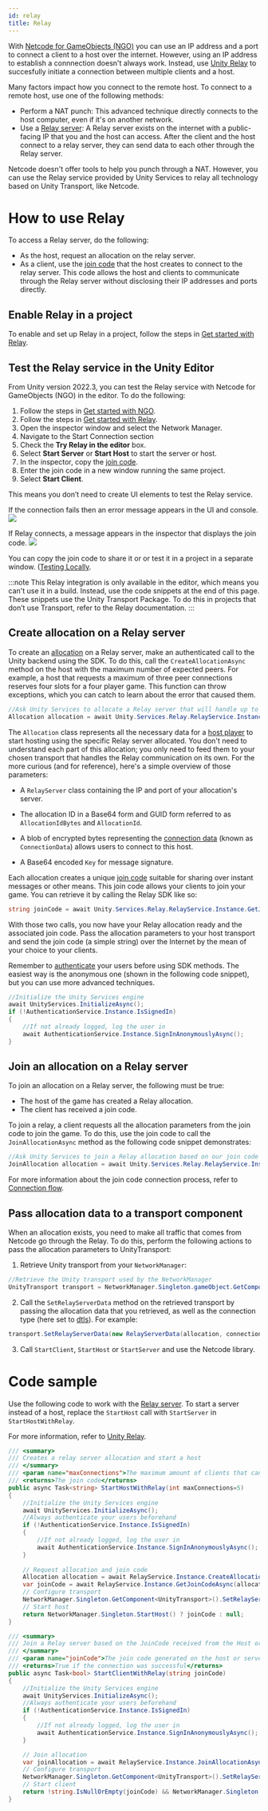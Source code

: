 ```yaml
---
id: relay
title: Relay
---
```


With [Netcode for GameObjects (NGO)](https://docs-multiplayer.unity3d.com/netcode/current/about/) you can use an IP address and a port to connect a client to a host over the internet. However, using an IP address to establish a connnection doesn't always work. Instead, use [Unity Relay](https://docs.unity.com/ugs/en-us/manual/relay/manual/introduction) to succesfully initiate a connection between multiple clients and a host.

Many factors impact how you connect to the remote host. To connect to a remote host, use one of the following methods:

* Perform a NAT punch: This advanced technique directly connects to the host computer, even if it's on another network.
* Use a [Relay server](https://docs.unity.com/relay/en/manual/relay-servers): A Relay server exists on the internet with a public-facing IP that you and the host can access. After the client and the host connect to a relay server, they can send data to each other through the Relay server.

Netcode doesn't offer tools to help you punch through a NAT. However, you can use the Relay service provided by Unity Services to relay all technology based on Unity Transport, like Netcode.

# How to use Relay

To access a Relay server, do the following: 
* As the host, request an allocation on the relay server.
* As a client, use the [join code](https://docs.unity.com/relay/en/manual/join-codes) that the host creates to connect to the relay server. This code allows the host and clients to communicate through the Relay server without disclosing their IP addresses and ports directly.

## Enable Relay in a project

To enable and set up Relay in a project, follow the steps in [Get started with Relay](https://docs.unity.com/relay/en/manual/get-started).

## Test the Relay service in the Unity Editor

From Unity version 2022.3, you can test the Relay service with Netcode for GameObjects (NGO) in the editor. To  do the following: 
1. Follow the steps in [Get started with NGO](https://docs-multiplayer.unity3d.com/netcode/current/tutorials/get-started-ngo/). 
2. Follow the steps in [Get started with Relay](https://docs.unity.com/relay/en/manual/get-started).
3. Open the inspector window and select the Network Manager. 
4. Navigate to the Start Connection section
5. Check the **Try Relay in the editor** box. 
6. Select **Start Server** or **Start Host** to start the server or host.
7. In the inspector, copy the [join code](https://docs.unity.com/relay/en/manual/join-codes).
8. Enter the join code in a new window running the same project.
9. Select **Start Client**.

This means you don’t need to create UI elements to test the Relay service.

If the connection fails then an error message appears in the UI and console.
![](/img/relay/ngo-relay-connection.png)

If Relay connects, a message appears in the inspector that displays the join code.
![](/img/relay/ngo-relay-connected.png)

You can copy the join code to share it or or test it in a project in a separate window. ([Testing Locally](../tutorials/testing/testing_locally.md).

:::note
This Relay integration is only available in the editor, which means you can't use it in a build. Instead, use the code snippets at the end of this page. These snippets use the Unity Transport Package. To do this in projects that don’t use Transport, refer to the Relay documentation.
:::

## Create allocation on a Relay server

To create an [allocation](https://docs.unity.com/relay/en/manual/allocations) on a Relay server, make an authenticated call to the Unity backend using the SDK. To do this, call the `CreateAllocationAsync` method on the host with the maximum number of expected peers. For example, a host that requests a maximum of three peer connections reserves four slots for a four player game. This function can throw exceptions, which you can catch to learn about the error that caused them.

```csharp
//Ask Unity Services to allocate a Relay server that will handle up to eight players: seven peers and the host.
Allocation allocation = await Unity.Services.Relay.RelayService.Instance.CreateAllocationAsync(7);
```

The `Allocation` class represents all the necessary data for a [host player](https://docs.unity.com/relay/manual/players#Host) to start hosting using the specific Relay server allocated. You don't need to understand each part of this allocation; you only need to feed them to your chosen transport that handles the Relay communication on its own. For the more curious (and for reference), here's a simple overview of those parameters:

* A `RelayServer` class containing the IP and port of your allocation's server.

* The allocation ID in a Base64 form and GUID form referred to as `AllocationIdBytes` and `AllocationId`.

* A blob of encrypted bytes representing the [connection data](https://docs.unity.com/relay/en/manual/connection-data) (known as `ConnectionData`) allows users to connect to this host.

* A Base64 encoded `Key` for message signature.

Each allocation creates a unique [join code](https://docs.unity.com/relay/en/manual/join-codes) suitable for sharing over instant messages or other means. This join code allows your clients to join your game. You can retrieve it by calling the Relay SDK like so:

```csharp
string joinCode = await Unity.Services.Relay.RelayService.Instance.GetJoinCodeAsync(allocation.AllocationId);
```

With those two calls, you now have your Relay allocation ready and the associated join code. Pass the allocation parameters to your host transport and send the join code (a simple string) over the Internet by the mean of your choice to your clients.

Remember to [authenticate](https://docs.unity.com/relay/en/manual/authentication) your users before using SDK methods. The easiest way is the anonymous one (shown in the following code snippet), but you can use more advanced techniques.

```csharp
//Initialize the Unity Services engine
await UnityServices.InitializeAsync();
if (!AuthenticationService.Instance.IsSignedIn)
{
    //If not already logged, log the user in
    await AuthenticationService.Instance.SignInAnonymouslyAsync();
}
```

## Join an allocation on a Relay server

To join an allocation on a Relay server, the following must be true:
* The host of the game has created a Relay allocation.
* The client has received a join code.

To join a relay, a client requests all the allocation parameters from the join code to join the game. To do this, use the join code to call the `JoinAllocationAsync` method as the following code snippet demonstrates:

```csharp
//Ask Unity Services to join a Relay allocation based on our join code
JoinAllocation allocation = await Unity.Services.Relay.RelayService.Instance.JoinAllocationAsync(joinCode);
```
For more information about the join code connection process, refer to [Connection flow](https://docs.unity.com/relay/manual/connection-flow#4).

## Pass allocation data to a transport component

When an allocation exists, you need to make all traffic that comes from Netcode go through the Relay. To do this, perform the following actions to pass the allocation parameters to UnityTransport:
1. Retrieve Unity transport from your `NetworkManager`:
```csharp
//Retrieve the Unity transport used by the NetworkManager
UnityTransport transport = NetworkManager.Singleton.gameObject.GetComponent<UnityTransport>();
```

2. Call the `SetRelayServerData` method on the retrieved transport by passing the allocation data that you retrieved, as well as the connection type (here set to [dtls](https://docs.unity.com/relay/en/manual/dtls-encryption)). For example:

```csharp
transport.SetRelayServerData(new RelayServerData(allocation, connectionType:"dtls"));
```

3. Call `StartClient`, `StartHost` or `StartServer` and use the Netcode library.

# Code sample

Use the following code to work with the [Relay server](https://docs.unity.com/relay/en/manual/relay-servers). To start a server instead of a host, replace the `StartHost` call with `StartServer` in `StartHostWithRelay`.

For more information, refer to [Unity Relay](https://docs.unity.com/ugs/en-us/manual/relay/manual/introduction).

```csharp
/// <summary>
/// Creates a relay server allocation and start a host
/// </summary>
/// <param name="maxConnections">The maximum amount of clients that can connect to the relay</param>
/// <returns>The join code</returns>
public async Task<string> StartHostWithRelay(int maxConnections=5)
{
    //Initialize the Unity Services engine
    await UnityServices.InitializeAsync();
    //Always authenticate your users beforehand
    if (!AuthenticationService.Instance.IsSignedIn)
    {
        //If not already logged, log the user in
        await AuthenticationService.Instance.SignInAnonymouslyAsync();
    }
    
    // Request allocation and join code
    Allocation allocation = await RelayService.Instance.CreateAllocationAsync(maxConnections);
    var joinCode = await RelayService.Instance.GetJoinCodeAsync(allocation.AllocationId);
    // Configure transport
    NetworkManager.Singleton.GetComponent<UnityTransport>().SetRelayServerData(new RelayServerData(allocation, "dtls"));
    // Start host
    return NetworkManager.Singleton.StartHost() ? joinCode : null;
}

/// <summary>
/// Join a Relay server based on the JoinCode received from the Host or Server
/// </summary>
/// <param name="joinCode">The join code generated on the host or server</param>
/// <returns>True if the connection was successful</returns>
public async Task<bool> StartClientWithRelay(string joinCode)
{
    //Initialize the Unity Services engine
    await UnityServices.InitializeAsync();
    //Always authenticate your users beforehand
    if (!AuthenticationService.Instance.IsSignedIn)
    {
        //If not already logged, log the user in
        await AuthenticationService.Instance.SignInAnonymouslyAsync();
    }

    // Join allocation
    var joinAllocation = await RelayService.Instance.JoinAllocationAsync(joinCode: joinCode);
    // Configure transport
    NetworkManager.Singleton.GetComponent<UnityTransport>().SetRelayServerData(new RelayServerData(joinAllocation, "dtls"));
    // Start client
    return !string.IsNullOrEmpty(joinCode) && NetworkManager.Singleton.StartClient();
}

```

